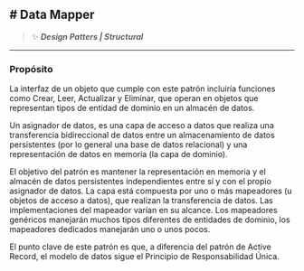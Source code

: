 ## \# Data Mapper
>:sparkles: ***Design Patters | Structural***
---
### Propósito

La interfaz de un objeto que cumple con este patrón incluiría funciones como Crear, Leer, Actualizar y Eliminar, que operan en objetos que representan tipos de entidad de dominio en un almacén de datos.

Un asignador de datos, es una capa de acceso a datos que realiza una transferencia bidireccional de datos entre un almacenamiento de datos persistentes (por lo general una base de datos relacional) y una representación de datos en memoria (la capa de dominio).

El objetivo del patrón es mantener la representación en memoria y el almacén de datos persistentes independientes entre sí y con el propio asignador de datos. La capa está compuesta por uno o más mapeadores (u objetos de acceso a datos), que realizan la transferencia de datos. Las implementaciones del mapeador varían en su alcance. Los mapeadores genéricos manejarán muchos tipos diferentes de entidades de dominio, los mapeadores dedicados manejarán uno o unos pocos.

El punto clave de este patrón es que, a diferencia del patrón de Active Record, el modelo de datos sigue el Principio de Responsabilidad Única.

